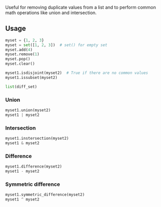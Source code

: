 ---
---

Useful for removing duplicate values from a list
and to perform common math operations like union and intersection.

## Usage

```python
myset = {1, 2, 3}
myset = set([1, 2, 3])  # set() for empty set
myset.add(4)
myset.remove(1)
myset.pop()
myset.clear()

myset1.isdisjoint(myset2)  # True if there are no common values
myset1.issubset(myset2)

list(diff_set)
```

### Union

```python
myset1.union(myset2)
myset1 | myset2
```

### Intersection

```python
myset1.instersection(myset2)
myset1 & myset2
```

### Difference

```python
myset1.difference(myset2)
myset1 - myset2
```

### Symmetric difference

```python
myset1.symmetric_difference(myset2)
myset1 ^ myset2
```
